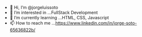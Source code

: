 - 👋 Hi, I’m @jorgeluissoto
- 👀 I’m interested in ...FullStack Development
- 🌱 I’m currently learning ...HTML, CSS, Javascript
- 📫 How to reach me ...https://www.linkedin.com/in/jorge-soto-65636822b/

